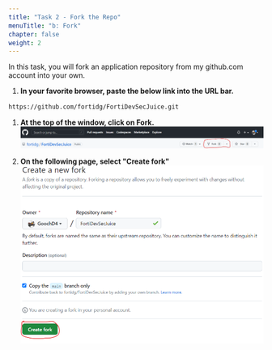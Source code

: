 ```yaml
---
title: "Task 2 - Fork the Repo"
menuTitle: "b: Fork"
chapter: false
weight: 2
---
```


In this task, you will fork an application repository from my github.com account into your own.

1. **In your favorite browser, paste the below link into the URL bar.**

```sh
https://github.com/fortidg/FortiDevSecJuice.git

```

1. **At the top of the window, click on Fork.**
    ![fork1](../img/forkjuice.png)

1. **On the following page, select "Create fork"**
    ![fork2](../img/createfork.png)